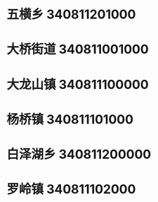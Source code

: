 # 五横乡 340811201000
# 大桥街道 340811001000
# 大龙山镇 340811100000
# 杨桥镇 340811101000
# 白泽湖乡 340811200000
# 罗岭镇 340811102000
